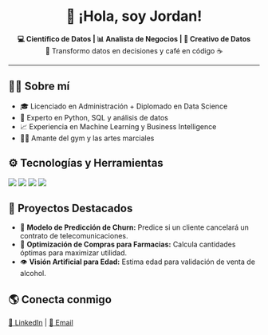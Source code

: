 <h1 align="center">👋 ¡Hola, soy Jordan!</h1>

<p align="center">
  <strong>💻 Científico de Datos | 📊 Analista de Negocios | 🎨 Creativo de Datos</strong><br>
  🚀 Transformo datos en decisiones y café en código ☕
</p>

<hr>

<h2>👨‍💻 Sobre mí</h2>
<ul>
  <li>🎓 Licenciado en Administración + Diplomado en Data Science</li>
  <li>🐍 Experto en Python, SQL y análisis de datos</li>
  <li>📈 Experiencia en Machine Learning y Business Intelligence</li>
  <li>🏋️‍♂️ Amante del gym y las artes marciales</li>
</ul>

<h2>⚙️ Tecnologías y Herramientas</h2>
<p>
  <img src="https://img.shields.io/badge/Python-3776AB?style=for-the-badge&logo=python&logoColor=white"/>
  <img src="https://img.shields.io/badge/SQL-005C84?style=for-the-badge&logo=database&logoColor=white"/>
  <img src="https://img.shields.io/badge/POWER BI-FCBA03?style=for-the-badge&logo=tableau&logoColor=white"/>
  <img src="https://img.shields.io/badge/Excel-217346?style=for-the-badge&logo=microsoft-excel&logoColor=white"/>
</p>

<h2>📌 Proyectos Destacados</h2>
<ul>
  <li>🤖 <strong>Modelo de Predicción de Churn:</strong> Predice si un cliente cancelará un contrato de telecomunicaciones.</li>
  <li>🛒 <strong>Optimización de Compras para Farmacias:</strong> Calcula cantidades óptimas para maximizar utilidad.</li>
  <li>👁️ <strong>Visión Artificial para Edad:</strong> Estima edad para validación de venta de alcohol.</li>
</ul>

<h2>🌎 Conecta conmigo</h2>
<p>
  <a href="https://www.linkedin.com/in/jordan" target="_blank">💼 LinkedIn</a> |
  <a href="mailto:jlinaresvazquez@hotmail.com">📧 Email</a>
</p>
